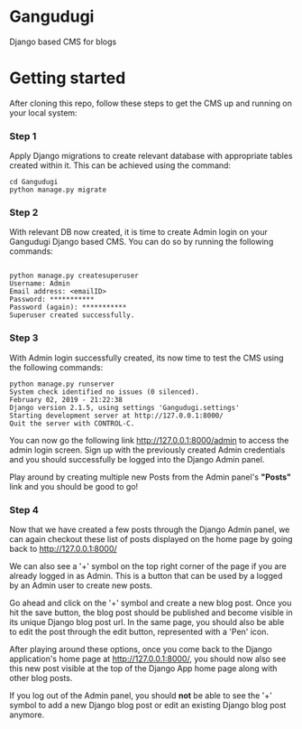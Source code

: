 # Gangudugi
Django based CMS for blogs

# Getting started

After cloning this repo, follow these steps to get the CMS up and running on your local system:

### Step 1
Apply Django migrations to create relevant database with appropriate tables created within it. This can be achieved using the command:
```
cd Gangudugi
python manage.py migrate

```
### Step 2
With relevant DB now created, it is time to create Admin login on your Gangudugi Django based CMS. You can do so by running the following commands:
```

python manage.py createsuperuser
Username: Admin
Email address: <emailID>
Password: ***********
Password (again): ***********
Superuser created successfully.

```

### Step 3
With Admin login successfully created, its now time to test the CMS using the following commands:
```
python manage.py runserver
System check identified no issues (0 silenced).
February 02, 2019 - 21:22:38
Django version 2.1.5, using settings 'Gangudugi.settings'
Starting development server at http://127.0.0.1:8000/
Quit the server with CONTROL-C.
```
You can now go the following link http://127.0.0.1:8000/admin to access the admin login screen. Sign up with the previously created Admin credentials and you should successfully be logged into the Django Admin panel.

Play around by creating multiple new Posts from the Admin panel's **"Posts"** link and you should be good to go!

### Step 4
Now that we have created a few posts through the Django Admin panel, we can again checkout these list of posts displayed on the home page by going back to http://127.0.0.1:8000/

We can also see a '+' symbol on the top right corner of the page if you are already logged in as Admin. This is a button that can be used by a logged by an Admin user to create new posts.

Go ahead and click on the '+' symbol and create a new blog post. Once you hit the save button, the blog post should be published and become visible in its unique Django blog post url. In the same page, you should also be able to edit the post through the edit button, represented with a 'Pen' icon.

After playing around these options, once you come back to the Django application's home page at http://127.0.0.1:8000/, you should now also see this new post visible at the top of the Django App home page along with other blog posts.

If you log out of the Admin panel, you should **not** be able to see the '+' symbol to add a new Django blog post or edit an existing Django blog post anymore.